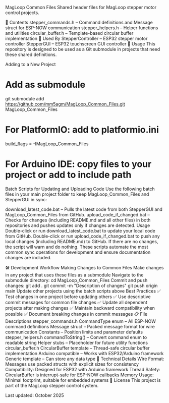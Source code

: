 MagLoop Common Files
Shared header files for MagLoop stepper motor control projects.

📁 Contents
stepper_commands.h – Command definitions and Message struct for ESP-NOW communication
stepper_helpers.h – Helper functions and utilities
circular_buffer.h – Template-based circular buffer implementation
🔗 Used By
StepperController – ESP32 stepper motor controller
StepperGUI – ESP32 touchscreen GUI controller
🚀 Usage
This repository is designed to be used as a Git submodule in projects that need these shared definitions.

Adding to a New Project
# Add as submodule
git submodule add https://github.com/mm5agm/MagLoop_Common_Files.git MagLoop_Common_Files

# For PlatformIO: add to platformio.ini
build_flags = -IMagLoop_Common_Files

# For Arduino IDE: copy files to your project or add to include path
Batch Scripts for Updating and Uploading Code
Use the following batch files in your main project folder to keep MagLoop_Common_Files and StepperGUI in sync:

download_latest_code.bat – Pulls the latest code from both StepperGUI and MagLoop_Common_Files from GitHub.
upload_code_if_changed.bat – Checks for changes (including README.md and all other files) in both repositories and pushes updates only if changes are detected.
Usage
Double-click or run download_latest_code.bat to update your local code from GitHub.
Double-click or run upload_code_if_changed.bat to push any local changes (including README.md) to GitHub. If there are no changes, the script will warn and do nothing.
These scripts automate the most common sync operations for development and ensure documentation changes are included.

🛠 Development Workflow
Making Changes to Common Files
Make changes in any project that uses these files as a submodule
Navigate to the submodule directory:
cd MagLoop_Common_Files
Commit and push changes:
git add .
git commit -m "Description of changes"
git push origin main
Update other projects using the batch scripts above
Best Practices
✅ Test changes in one project before updating others
✅ Use descriptive commit messages for common file changes
✅ Update all dependent projects after making changes
✅ Maintain backward compatibility when possible
✅ Document breaking changes in commit messages
📋 File Descriptions
stepper_commands.h
CommandType enum – All ESP-NOW command definitions
Message struct – Packed message format for wire communication
Constants – Position limits and parameter defaults
stepper_helpers.h
commandToString() – Convert command enum to readable string
Helper stubs – Placeholder for future utility functions
circular_buffer.h
CircularBuffer template – Thread-safe circular buffer implementation
Arduino compatible – Works with ESP32/Arduino framework
Generic template – Can store any data type
🔧 Technical Details
Wire Format: Messages use packed structs with explicit sizes for consistency
Compatibility: Designed for ESP32 with Arduino framework
Thread Safety: CircularBuffer is interrupt-safe for ESP-NOW callbacks
Memory Usage: Minimal footprint, suitable for embedded systems
📄 License
This project is part of the MagLoop stepper control system.

Last updated: October 2025

